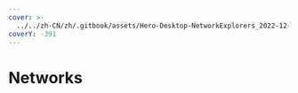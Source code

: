 ```yaml
---
cover: >-
  ../../zh-CN/zh/.gitbook/assets/Hero-Desktop-NetworkExplorers_2022-12-07-020704_ehza.webp
coverY: -391
---
```


# Networks

